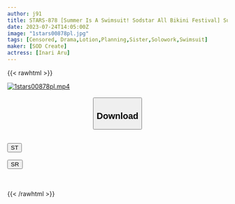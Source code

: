 ```yaml
---
author: j91
title: STARS-878 [Summer Is A Swimsuit! Sodstar All Bikini Festival] Summer Vacation, For Some Reason My Sister Is At Home In A Bikini. As An Older Brother, When I Attacked Her Sister Instinctively, It Became The Hottest Summer Ever, Drenched In Sweat And Love Juice! There Is Inari
date: 2023-07-24T14:05:00Z
image: "1stars00878pl.jpg"
tags: [Censored, Drama,Lotion,Planning,Sister,Solowork,Swimsuit]
maker: [SOD Create]
actress: [Inari Aru]
---
```



{{< rawhtml >}}

<div class="video" data-videoid="6WQwgq11vXf9GaV">
    <a href="javascript:;">
        <img src="https://my.j91.asia/posts/1stars00878pl/1stars00878pl.jpg" width="WIDTH" height="HEIGHT" alt="1stars00878pl.mp4" loading="lazy">
    </a>
</div>

<script type="text/javascript" src="https://j91.asia/asset/on-demand-st.js"></script>

<br>
  <link rel="stylesheet" href="https://j91.asia/asset/bs5.css">
  
  <center>
  <button class="btn btn-primary" type="button" data-bs-toggle="collapse" data-bs-target=".multi-collapse" aria-expanded="false" aria-controls="multiCollapseExample1 multiCollapseExample2"><h2>Download</h2></button></center>
</p>
<div class="row">
  <div class="col">
    <div class="collapse multi-collapse" id="multiCollapseExample1">
      <div class="card card-body">
	      	      <br>
<div class="buttons">  
<a href="https://streamtape.to/v/6WQwgq11vXf9GaV"><button class="btn-hover color-3"><i class="fa fa-download"></i> ST</button></a></div>
    </div>
  </div>
</div>
  <div class="col">
    <div class="collapse multi-collapse" id="multiCollapseExample2">
      <div class="card card-body">
	      <br>
<div class="buttons">
    <a href="https://streamruby.com/5xcxr0kif4jk.html"><button class="btn-hover color-9"><i class="fa fa-download"></i> SR</button></a></div>
<br><br>
      </div>
    </div>
  </div>
</div>

{{< /rawhtml >}}
